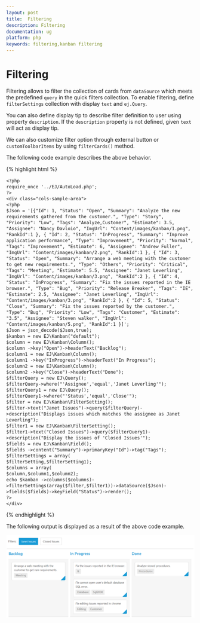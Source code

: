 ```yaml
---
layout: post
title:  Filtering
description: Filtering
documentation: ug
platform: php
keywords: filtering,kanban filtering
---
```


# Filtering

Filtering allows to filter the collection of cards from `dataSource` which meets the predefined `query` in the quick filters collection. To enable filtering, define `filterSettings` collection with display `text` and `ej.Query`. 

You can also define display tip to describe filter definition to user using property `description`. If the `description` property is not defined, given `text` will act as display tip.

We can also customize filter option through external button or `customToolbarItems` by using `filterCards()` method.

The following code example describes the above behavior.

{% highlight html %}

    <?php
    require_once '../EJ/AutoLoad.php';
    ?>
    <div class="cols-sample-area">
    <?php    
    $Json = '[{"Id": 1, "Status": "Open", "Summary": "Analyze the new requirements gathered from the customer.", "Type": "Story", "Priority": "Low", "Tags": "Analyze,Customer", "Estimate": 3.5, "Assignee": "Nancy Davloio", "ImgUrl": "Content/images/kanban/1.png", "RankId":1 }, { "Id": 2, "Status": "InProgress", "Summary": "Improve application performance", "Type": "Improvement", "Priority": "Normal", "Tags": "Improvement", "Estimate": 6, "Assignee": "Andrew Fuller", "ImgUrl": "Content/images/kanban/2.png", "RankId":1 }, { "Id": 3, "Status": "Open", "Summary": "Arrange a web meeting with the customer to get new requirements.", "Type": "Others", "Priority": "Critical", "Tags": "Meeting", "Estimate": 5.5, "Assignee": "Janet Leverling", "ImgUrl": "Content/images/kanban/3.png", "RankId":2 }, { "Id": 4, "Status": "InProgress", "Summary": "Fix the issues reported in the IE browser.", "Type": "Bug", "Priority": "Release Breaker", "Tags": "IE", "Estimate": 2.5, "Assignee": "Janet Leverling", "ImgUrl": "Content/images/kanban/3.png", "RankId":2 }, { "Id": 5, "Status": "Close", "Summary": "Fix the issues reported by the customer.", "Type": "Bug", "Priority": "Low", "Tags": "Customer", "Estimate": "3.5", "Assignee": "Steven walker", "ImgUrl": "Content/images/kanban/5.png", "RankId":1 }]';
    $Json = json_decode($Json,true);
    $kanban = new EJ\Kanban("default");    
    $column = new EJ\Kanban\Column();
    $column ->key("Open")->headerText("Backlog");    
    $column1 = new EJ\Kanban\Column();
    $column1 ->key("InProgress")->headerText("In Progress");    
    $column2 = new EJ\Kanban\Column();
    $column2 ->key("Close")->headerText("Done");  
    $filterQuery = new EJ\Query();
    $filterQuery->where("'Assignee','equal','Janet Leverling'");
    $filterQuery1 = new EJ\Query();
    $filterQuery1->where("'Status','equal','Close'");
    $filter = new EJ\Kanban\FilterSetting();
    $filter->text("Janet Issues")->query($filterQuery)->description("Displays issues which matches the assignee as Janet Leverling");
    $filter1 = new EJ\Kanban\FilterSetting();
    $filter1->text("Closed Issues")->query($filterQuery1)->description("Display the issues of 'Closed Issues'");			
    $fields = new EJ\Kanban\Field();
    $fields ->content("Summary")->primaryKey("Id")->tag("Tags");
    $filterSettings = array( 
    $filterSetting,$filterSetting1);    
    $columns = array( 
    $column,$column1,$column2);    
    echo $kanban ->columns($columns)->filterSettings(array($filter,$filter1))->dataSource($Json)->fields($fields)->keyField("Status")->render();
    ?>
    </div>

{% endhighlight %}

The following output is displayed as a result of the above code example.

![](Filtering_images/filter_img1.png)